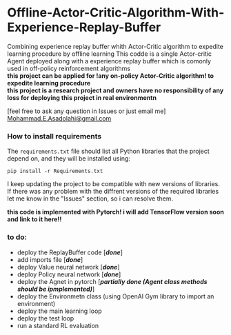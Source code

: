 # Offline-Actor-Critic-Algorithm-With-Experience-Replay-Buffer
Combining experience replay buffer whith Actor-Critic algorithm to expedite learning procedure by offline learning
This codde is a single Actor-critic Agent deployed along with a experience replay buffer which is comonly used in off-policy reinforcement algorithms  
**this project can be applied for !any on-policy Actor-Critic algorithm! to expedite learning procedure**   
**this project is a research project and owners have no responsibility of any loss for deploying this project in real environmentn**   

[feel free to ask any question in Issues or just email me]  
Mohammad.E.Asadolahi@gmail.com

### How to install requirements
The `requirements.txt` file should list all Python libraries that the project depend on, and they will be installed using:
```
pip install -r Requirements.txt
```
I keep updating the project to be compatible with new versions of libraries. If there was any problem with the diffrent versions of the required libraries let me know in the "Issues" section, so i can resolve them.  
  
  
**this code is implemented with Pytorch! i will add TensorFlow version soon and link to it here!!**  
### to do:  
* deploy the ReplayBuffer code   [***done***]
* add imports file   [***done***]
* deploy Value neural network [***done***]
* deploy Policy neural network [***done***]
* deploy the Agnet in pytorch [***partially done (Agent class methods should be ipmplemented)***]
* deploy the Environmetn class (using OpenAI Gym library to import an environment) 
* deploy the main learning loop
* deploy the test loop
* run a standard RL evaluation 
